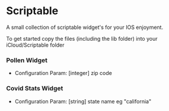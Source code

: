 # Scriptable

A small collection of scriptable widget's for your IOS enjoyment.

To get started copy the files (including the lib folder) into your iCloud/Scriptable folder

### Pollen Widget

- Configuration Param: [integer] zip code

### Covid Stats Widget

- Configuration Param: [string] state name eg "california"